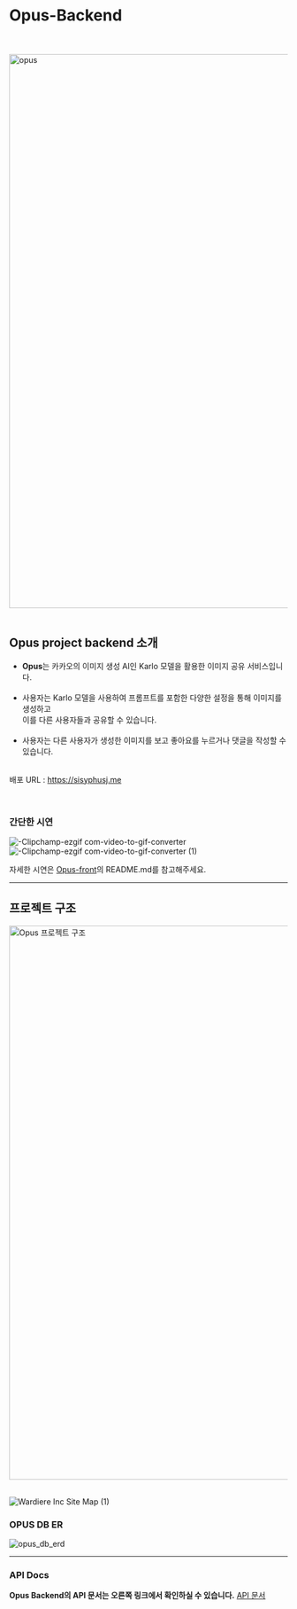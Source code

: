 # Opus-Backend

<br>
<br>

<img src="https://github.com/sisyphusj/Opus-server/assets/83945228/05aa3045-74a2-4fb2-bd5a-941bd7eee976" alt="opus" width="1000"/>

<br>
<br>

## Opus project backend 소개

- **Opus**는 카카오의 이미지 생성 AI인 Karlo 모델을 활용한 이미지 공유 서비스입니다. <br><br>
- 사용자는 Karlo 모델을 사용하여 프롬프트를 포함한 다양한 설정을 통해 이미지를 생성하고 <br> 이를 다른 사용자들과 공유할 수 있습니다. <br><br>
- 사용자는 다른 사용자가 생성한 이미지를 보고 좋아요를 누르거나 댓글을 작성할 수 있습니다.
  <br> <br>

배포 URL : https://sisyphusj.me

<br>

### 간단한 시연

![-Clipchamp-ezgif com-video-to-gif-converter](https://github.com/sisyphusj/Opus-server/assets/83945228/611a3c89-65f1-4bbe-b7af-a5b6cc6626ee)
![-Clipchamp-ezgif com-video-to-gif-converter (1)](https://github.com/sisyphusj/Opus-server/assets/83945228/df20aee4-8450-4acd-86a1-e05fe7086ca7)
<br>

자세한 시연은 [Opus-front](https://github.com/sisyphusj/Opus-front)의 README.md를 참고해주세요.

---

## 프로젝트 구조

<img width="1000" alt="Opus 프로젝트 구조" src="https://github.com/sisyphusj/Opus-server/assets/83945228/c0a3d497-f7f2-4880-a294-732174ab8a86">

<br>
<br>

![Wardiere Inc  Site Map (1)](https://github.com/sisyphusj/Opus-server/assets/83945228/256e02ea-39c7-43ca-a66d-258f271e91b2)

### OPUS DB ER

![opus_db_erd](https://github.com/sisyphusj/Opus-server/assets/83945228/13897e95-55c0-4181-a143-2a6d2d43b95d)

---

### API Docs

**Opus Backend의 API 문서는 오른쪽 링크에서 확인하실 수 있습니다.**
[API 문서](/src/main/resources/static/api-docs/index.md)
